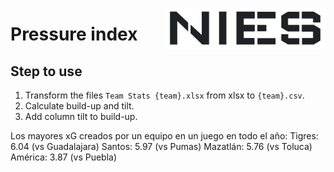 <a href="http://nies.soccer/"><img src="https://github.com/nepito/world_cup_semis/blob/develop/img/logo.jpeg" align="right" width="256" /></a>

# Pressure index

## Step to use
1. Transform the files `Team Stats {team}.xlsx` from xlsx to `{team}.csv`.
2. Calculate build-up and tilt.
3. Add column tilt to build-up.

Los mayores xG creados por un equipo en un juego en todo el año:
Tigres: 6.04 (vs Guadalajara)
Santos: 5.97 (vs Pumas)
Mazatlán: 5.76 (vs Toluca)
América: 3.87 (vs Puebla)